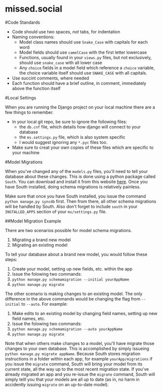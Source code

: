 missed.social
=============

#Code Standards

* Code should use two spaces, _not_ tabs, for indentation
* Naming conventions:
  * Model class names should use `Snake_Case` with capitals for each word
  * Model fields should use `camelCase` with the first letter lowercase
  * Functions, usually found in your `views.py` files, but not exclusively, should use `snake_case` with all lower case
  * Any `choice` fields in a model field which reference a `choice` variable, the choice variable itself should use `SNAKE_CASE` with all capitals.
* Use succint comments, where needed
* Each function should have a brief outline, in comment, immediately above the function itself

#Local Settings

When you are running the Django project on your local machine there are a few things to remember. 

* In your local git repo, be sure to ignore the following files:
  * the `db.cnf` file, which details how django will connect to your database
  * the `ms.settings.py` file, which is also system specific
  * I would suggest ignoring any `*.pyc` files too. 
* Make sure to creat your own copies of these files which are specific to your machine


#Model Migrations

When you've changed any of the `models.py` files, you'll need to tell your database about these changes. This is done using a python package called `South`. You can download and install it
from this website [here](http://south.readthedocs.org/en/latest/installation.html). Once you have South installed, doing schema migrations is relatively painless. 

Make sure that once you have South installed, you issue the command `python manage.py syncdb` first. Then from there, all other schema migrations will be handled by South.
Also don't forget to include `south` in your `INSTALLED_APPS` section of your `ms/settings.py` file. 

##Model Migration Example

There are two scenarios possible for model schema migrations. 

1. Migrating a brand new model
2. Migrating an existing model

To tell your database about a brand new model, you would follow these steps:

1. Create your model, setting up new fields, etc. within the app
2. Issue the folowing two commands: 
  1. `python manage.py schemamigration --initial yourAppName`
  2. `python manage.py migrate`

The other scenario is making changes to an existing model. The only difference in the above commands would be changing the
flag from `--initial` to `--auto`. For example:

1. Make edits to an existing model by changing field names, setting up new field names, etc.
2. Issue the folowing two commands: 
  1. `python manage.py schemamigration --auto yourAppName`
  2. `python manage.py migrate`

Note that when others make changes to a model, you'll have migrate those changes to your own database. This is accomplished by simply issueing `python manage.py migrate appName`.
Because South stores migration instructions in a folder within each app, for example `yourApp/migrations` if you issue the `migrate` command, South will bring your model from its
current state, all the way up to the most recent migration state. If you've already migrated an app and you re-issue the `migrate` command, South will simply telll you 
that your models are all up to date (as in, no harm in accidently issuing `migrate` on an up-to-date model).
